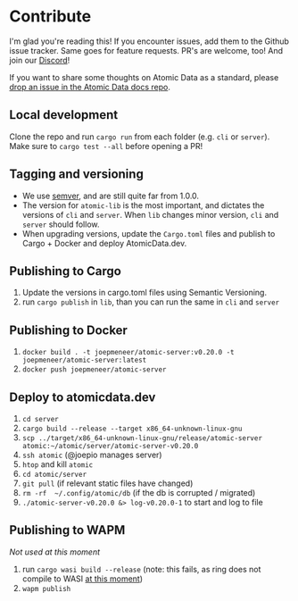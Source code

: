 # Contribute

I'm glad you're reading this!
If you encounter issues, add them to the Github issue tracker.
Same goes for feature requests.
PR's are welcome, too!
And join our [Discord](https://discord.gg/a72Rv2P)!

If you want to share some thoughts on Atomic Data as a standard, please [drop an issue in the Atomic Data docs repo](https://github.com/ontola/atomic-data/issues).

## Local development

Clone the repo and run `cargo run` from each folder (e.g. `cli` or `server`).
Make sure to `cargo test --all` before opening a PR!

## Tagging and versioning

- We use [semver](https://semver.org/), and are still quite far from 1.0.0.
- The version for `atomic-lib` is the most important, and dictates the versions of `cli` and `server`. When `lib` changes minor version, `cli` and `server` should follow.
- When upgrading versions, update the `Cargo.toml` files and publish to Cargo + Docker and deploy AtomicData.dev.

## Publishing to Cargo

1. Update the versions in cargo.toml files using Semantic Versioning.
1. run `cargo publish` in `lib`, than you can run the same in `cli` and `server`

## Publishing to Docker

1. `docker build . -t joepmeneer/atomic-server:v0.20.0 -t joepmeneer/atomic-server:latest`
1. `docker push joepmeneer/atomic-server`

## Deploy to atomicdata.dev

1. `cd server`
1. `cargo build --release --target x86_64-unknown-linux-gnu`
1. `scp ../target/x86_64-unknown-linux-gnu/release/atomic-server atomic:~/atomic/server/atomic-server-v0.20.0`
1. `ssh atomic` (@joepio manages server)
1. `htop` and kill `atomic`
1. `cd atomic/server`
1. `git pull` (if relevant static files have changed)
1. `rm -rf  ~/.config/atomic/db` (if the db is corrupted / migrated)
1. `./atomic-server-v0.20.0 &> log-v0.20.0-1` to start and log to file

## Publishing to WAPM

_Not used at this moment_

1. run `cargo wasi build --release` (note: this fails, as ring does not compile to WASI [at this moment](https://github.com/briansmith/ring/issues/657))
1. `wapm publish`
